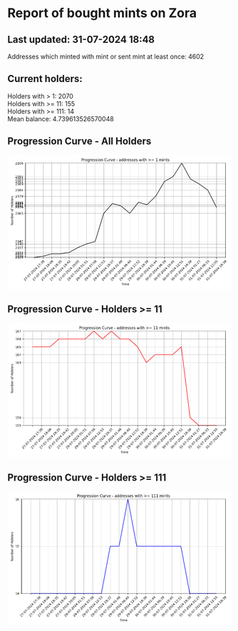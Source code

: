 # Report of bought mints on Zora
## Last updated: 31-07-2024 18:48
Addresses which minted with mint or sent mint at least once: 4602

## Current holders:
Holders with > 1: 2070  
Holders with >= 11: 155  
Holders with >= 111: 14  
Mean balance: 4.739613526570048  

## Progression Curve - All Holders
![addresses with >= 1 mint](progression_curve_all.png)
## Progression Curve - Holders >= 11
![addresses with >= 11 mints](progression_curve_gt_11.png)
## Progression Curve - Holders >= 111
![addresses with >= 111 mints](progression_curve_gt_111.png)
